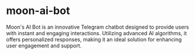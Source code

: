 # moon-ai-bot
Moon's AI Bot is an innovative Telegram chatbot designed to provide users with instant and engaging interactions. Utilizing advanced AI algorithms, it offers personalized responses, making it an ideal solution for enhancing user engagement and support. 
